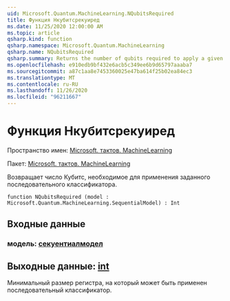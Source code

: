 ```yaml
---
uid: Microsoft.Quantum.MachineLearning.NQubitsRequired
title: Функция Нкубитсрекуиред
ms.date: 11/25/2020 12:00:00 AM
ms.topic: article
qsharp.kind: function
qsharp.namespace: Microsoft.Quantum.MachineLearning
qsharp.name: NQubitsRequired
qsharp.summary: Returns the number of qubits required to apply a given sequential classifier.
ms.openlocfilehash: e910edb9bf432e6acb5c349ee6b9d65797aaaba7
ms.sourcegitcommit: a87c1aa8e7453360025e47ba614f25b02ea84ec3
ms.translationtype: MT
ms.contentlocale: ru-RU
ms.lasthandoff: 11/26/2020
ms.locfileid: "96211667"
---
```

# <a name="nqubitsrequired-function"></a>Функция Нкубитсрекуиред

Пространство имен: [Microsoft. тактов. MachineLearning](xref:Microsoft.Quantum.MachineLearning)

Пакет: [Microsoft. тактов. MachineLearning](https://nuget.org/packages/Microsoft.Quantum.MachineLearning)


Возвращает число Кубитс, необходимое для применения заданного последовательного классификатора.

```qsharp
function NQubitsRequired (model : Microsoft.Quantum.MachineLearning.SequentialModel) : Int
```


## <a name="input"></a>Входные данные

### <a name="model--sequentialmodel"></a>модель: [секуентиалмодел](xref:Microsoft.Quantum.MachineLearning.SequentialModel)





## <a name="output--int"></a>Выходные данные: [int](xref:microsoft.quantum.lang-ref.int)

Минимальный размер регистра, на который может быть применен последовательный классификатор.